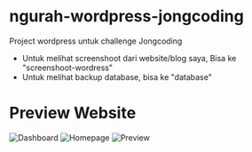 # ngurah-wordpress-jongcoding
Project wordpress untuk challenge Jongcoding
- Untuk melihat screenshoot dari website/blog saya, Bisa ke "screenshoot-wordress"
- Untuk melihat backup database, bisa ke "database"
# Preview Website
![Dashboard](https://user-images.githubusercontent.com/69294607/95985028-a39ec600-0e56-11eb-92f7-ab8918a82968.png)
![Homepage](https://user-images.githubusercontent.com/69294607/95985038-a699b680-0e56-11eb-87fb-b78e8f667a43.png)
![Preview](https://user-images.githubusercontent.com/69294607/95985044-a8fc1080-0e56-11eb-8422-9540135a5aeb.png)
